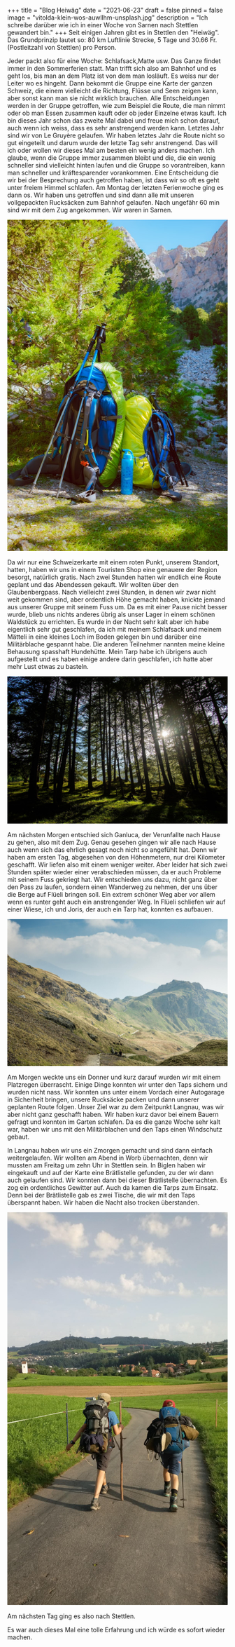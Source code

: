 +++
title = "Blog Heiwäg"
date = "2021-06-23"
draft = false
pinned = false
image = "vitolda-klein-wos-auwllhm-unsplash.jpg"
description = "Ich schreibe darüber wie ich in einer Woche von Sarnen nach Stettlen gewandert bin."
+++
Seit einigen Jahren gibt es in Stettlen den "Heiwäg". Das Grundprinzip lautet so: 80 km Luftlinie Strecke, 5 Tage und 30.66 Fr. (Postleitzahl von Stettlen) pro Person.

Jeder packt also für eine Woche: Schlafsack,Matte usw. Das Ganze findet immer in den Sommerferien statt. Man trifft sich also am Bahnhof und es geht los, bis man an dem Platz ist von dem man losläuft. Es weiss nur der Leiter wo es hingeht. Dann bekommt die Gruppe eine Karte der ganzen Schweiz, die einem vielleicht die Richtung, Flüsse und Seen zeigen kann, aber sonst kann man sie nicht wirklich brauchen. Alle Entscheidungen werden in der Gruppe getroffen, wie zum Beispiel die Route, die man nimmt oder ob man Essen zusammen kauft oder ob jeder Einzelne etwas kauft. Ich bin dieses Jahr schon das zweite Mal dabei und freue mich schon darauf, auch wenn ich weiss, dass es sehr anstrengend werden kann. Letztes Jahr sind wir von Le Gruyère gelaufen. Wir haben letztes Jahr die Route nicht so gut eingeteilt und darum wurde der letzte Tag sehr anstrengend. Das will ich oder wollen wir dieses Mal am besten ein wenig anders machen. Ich glaube, wenn die Gruppe immer zusammen bleibt und die, die ein wenig schneller sind vielleicht hinten laufen und die Gruppe so vorantreiben, kann man schneller und kräftesparender vorankommen. Eine Entscheidung die wir bei der Besprechung auch getroffen haben, ist dass wir so oft es geht unter freiem Himmel schlafen. Am Montag der letzten Ferienwoche ging es dann os. Wir haben uns getroffen und sind dann alle mit unseren vollgepackten Rucksäcken zum Bahnhof gelaufen. Nach ungefähr 60 min sind wir mit dem Zug angekommen. Wir waren in Sarnen. 

![](mohammad-alizade-zcrghzf0q1a-unsplash-1-.jpg)

Da wir nur eine Schweizerkarte mit einem roten Punkt, unserem Standort, hatten, haben wir uns in einem Touristen Shop eine genauere der Region besorgt, natürlich gratis. Nach zwei Stunden hatten wir endlich eine Route geplant und das Abendessen gekauft. Wir wollten über den Glaubenbergpass. Nach vielleicht zwei Stunden, in denen wir zwar nicht weit gekommen sind, aber ordentlich Höhe gemacht haben, knickte jemand aus unserer Gruppe mit seinem Fuss um. Da es mit einer Pause nicht besser wurde, blieb uns nichts anderes übrig als unser Lager in einem schönen Waldstück zu errichten. Es wurde in der Nacht sehr kalt aber ich habe eigentlich sehr gut geschlafen, da ich mit meinem Schlafsack und meinem Mätteli in eine kleines Loch im Boden gelegen bin und darüber eine Militärblache gespannt habe. Die anderen Teilnehmer nannten meine kleine Behausung spasshaft Hundehütte. Mein Tarp habe ich übrigens auch aufgestellt und es haben einige andere darin geschlafen, ich hatte aber mehr Lust etwas zu basteln. 

![](gregoire-ceas-xumu1w4nq4o-unsplash-1-.jpg)

Am nächsten Morgen entschied sich Ganluca, der Verunfallte nach Hause zu gehen, also mit dem Zug. Genau gesehen gingen wir alle nach Hause auch wenn sich das ehrlich gesagt noch nicht so angefühlt hat. Denn wir haben am ersten Tag, abgesehen von den Höhenmetern, nur drei Kilometer geschafft. Wir liefen also mit einem weniger weiter. Aber leider hat sich zwei Stunden später wieder einer verabschieden müssen, da er auch Probleme mit seinem Fuss gekriegt hat. Wir entschieden uns dazu, nicht ganz über den Pass zu laufen, sondern einen Wanderweg zu nehmen, der uns über die Berge auf Flüeli bringen soll. Ein extrem schöner Weg aber vor allem wenn es runter geht auch ein anstrengender Weg. In Flüeli schliefen wir auf einer Wiese, ich und Joris, der auch ein Tarp hat, konnten es aufbauen. 

![](mark-west-3es9vycbi2k-unsplash.jpg)

Am Morgen weckte uns ein Donner und kurz darauf wurden wir mit einem Platzregen überrascht. Einige Dinge konnten wir unter den Taps sichern und wurden nicht nass. Wir konnten uns unter einem Vordach einer Autogarage in Sicherheit bringen, unsere Rucksäcke packen und dann unserer geplanten Route folgen. Unser Ziel war zu dem Zeitpunkt Langnau, was wir aber nicht ganz geschafft haben. Wir haben kurz davor bei einem Bauern gefragt und konnten im Garten schlafen. Da es die ganze Woche sehr kalt war, haben wir uns mit den Militärblachen und den Taps einen Windschutz gebaut. 

In Langnau haben wir uns ein Zmorgen gemacht und sind dann einfach weitergelaufen. Wir wollten am Abend in Worb übernachten, denn wir mussten am Freitag um zehn Uhr in Stettlen sein. In Biglen haben wir eingekauft und auf der Karte eine Brätlistelle gefunden, zu der wir dann auch gelaufen sind. Wir konnten dann bei dieser Brätlistelle übernachten. Es zog ein ordentliches Gewitter auf. Auch da kamen die Tarps zum Einsatz. Denn bei der Brätlistelle gab es zwei Tische, die wir mit den Taps überspannt haben. Wir haben die Nacht also trocken überstanden. 

![](59026.jpg)

Am nächsten Tag ging es also nach Stettlen. 

Es war auch dieses Mal eine tolle Erfahrung und ich würde es sofort wieder machen.